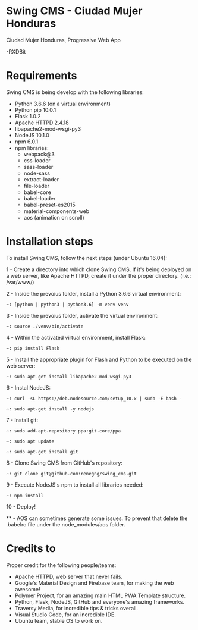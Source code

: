 # Swing CMS - Ciudad Mujer Honduras
Ciudad Mujer Honduras, Progressive Web App

-RXDBit

# Requirements

Swing CMS is being develop with the following libraries:
- Python 3.6.6 (on a virtual environment)
- Python pip 10.0.1
- Flask 1.0.2
- Apache HTTPD 2.4.18
- libapache2-mod-wsgi-py3
- NodeJS 10.1.0
- npm 6.0.1
- npm libraries:
    - webpack@3 
    - css-loader
    - sass-loader
    - node-sass
    - extract-loader
    - file-loader
    - babel-core 
    - babel-loader
    - babel-preset-es2015
    - material-components-web
    - aos (animation on scroll)


# Installation steps

To install Swing CMS, follow the next steps (under Ubuntu 16.04):

1 - Create a directory into which clone Swing CMS. If it's being deployed on a web server, like Apache HTTPD, create it under the proper directory. (i.e.: /var/www/)

2 - Inside the prevoius folder, install a Python 3.6.6 virtual environment:

    ~: [python | python3 | python3.6] -m venv venv

3 - Inside the prevoius folder, activate the virtual environment:

    ~: source ./venv/bin/activate

4 - Within the activated virtual environment, install Flask:

    ~: pip install Flask

5 - Install the appropriate plugin for Flash and Python to be executed on the web server:

    ~: sudo apt-get install libapache2-mod-wsgi-py3

6 - Instal NodeJS:

    ~: curl -sL https://deb.nodesource.com/setup_10.x | sudo -E bash -

    ~: sudo apt-get install -y nodejs

7 - Install git:

    ~: sudo add-apt-repository ppa:git-core/ppa

    ~: sudo apt update

    ~: sudo apt-get install git

8 - Clone Swing CMS from GitHub's repository:

    ~: git clone git@github.com:renegng/swing_cms.git

9 - Execute NodeJS's npm to install all libraries needed:

    ~: npm install

10 - Deploy!

** - AOS can sometimes generate some issues. To prevent that delete the .babelrc file under the node_modules/aos folder.


# Credits to

Proper credit for the following people/teams:
- Apache HTTPD, web server that never fails.
- Google's Material Design and Firebase team, for making the web awesome!
- Polymer Project, for an amazing main HTML PWA Template structure.
- Python, Flask, NodeJS, GitHub and everyone's amazing frameworks.
- Traversy Media, for incredible tips & tricks overall.
- Visual Studio Code, for an incredible IDE.
- Ubuntu team, stable OS to work on.
